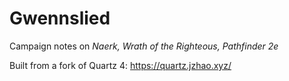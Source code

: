 # Gwennslied

Campaign notes on _Naerk, Wrath of the Righteous, Pathfinder 2e_

Built from a fork of Quartz 4: https://quartz.jzhao.xyz/
